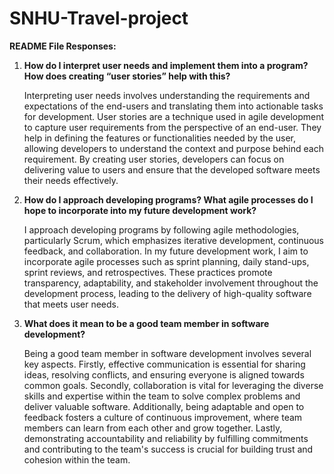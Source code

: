 # SNHU-Travel-project

**README File Responses:**

1. **How do I interpret user needs and implement them into a program? How does creating “user stories” help with this?**
   
   Interpreting user needs involves understanding the requirements and expectations of the end-users and translating them into actionable tasks for development. User stories are a technique used in agile development to capture user requirements from the perspective of an end-user. They help in defining the features or functionalities needed by the user, allowing developers to understand the context and purpose behind each requirement. By creating user stories, developers can focus on delivering value to users and ensure that the developed software meets their needs effectively.

2. **How do I approach developing programs? What agile processes do I hope to incorporate into my future development work?**
   
   I approach developing programs by following agile methodologies, particularly Scrum, which emphasizes iterative development, continuous feedback, and collaboration. In my future development work, I aim to incorporate agile processes such as sprint planning, daily stand-ups, sprint reviews, and retrospectives. These practices promote transparency, adaptability, and stakeholder involvement throughout the development process, leading to the delivery of high-quality software that meets user needs.

3. **What does it mean to be a good team member in software development?**
   
   Being a good team member in software development involves several key aspects. Firstly, effective communication is essential for sharing ideas, resolving conflicts, and ensuring everyone is aligned towards common goals. Secondly, collaboration is vital for leveraging the diverse skills and expertise within the team to solve complex problems and deliver valuable software. Additionally, being adaptable and open to feedback fosters a culture of continuous improvement, where team members can learn from each other and grow together. Lastly, demonstrating accountability and reliability by fulfilling commitments and contributing to the team's success is crucial for building trust and cohesion within the team.

